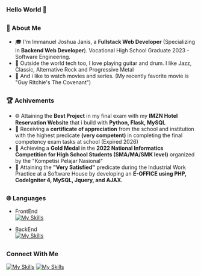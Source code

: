 ### Hello World 👋
##
### 🚀 About Me 
- 🎓 I'm Immanuel Joshua Janis, a <b>Fullstack Web Developer</b> (Specializing in <b>Backend Web Developer</b>). Vocational High School Graduate 2023 - Software Engineering.
- 🎸 Outside the world tech too, I love playing guitar and drum. I like Jazz, Classic, Alternative Rock and Progressive Metal 
- 🎥 And i like to watch movies and series. (My recently favorite movie is "Guy Ritchie's The Covenant")

##
### 🏆 Achivements
- 🌐 Attaining the <b>Best Project</b> in my final exam with my <b>IMZN Hotel Reservation Website</b> that i build with <b>Python, Flask, MySQL</b>
- 🏅 Receiving a <b>certificate of appreciation</b> from the school and institution with the highest predicate <b>(very competent)</b> in completing the final competency exam tasks at school (Expired 2026)
- 🏅 Achieving a <b>Gold Medal</b> in the <b>2022 National Informatics Competition for High School Students (SMA/MA/SMK level)</b> organized by the "Kompetisi Pelajar Nasional"
- 📑 Attaining the <b>"Very Satisfied"</b> predicate during the Industrial Work Practice at a Software House by developing an <b>E-OFFICE using PHP, CodeIgniter 4, MySQL, Jquery, and AJAX.</b>

##
### 🌐 Languages
- FrontEnd <br>
[![My Skills](https://skillicons.dev/icons?i=html,css,bootstrap)](https://skillicons.dev)

- BackEnd <br>
[![My Skills](https://skillicons.dev/icons?i=js,php,python,flask,mysql,mongodb,express,nodejs)](https://skillicons.dev)

##
### Connect With Me
[![My Skills](https://skillicons.dev/icons?i=instagram)](https://instagram.com/_immanueljj)
[![My Skills](https://skillicons.dev/icons?i=linkedin)](https://www.linkedin.com/in/immanuel-janis-a093821a4/)
